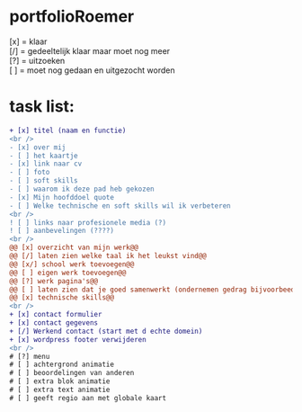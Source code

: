 # portfolioRoemer
[x] = klaar <br>
[/] = gedeeltelijk klaar maar moet nog meer <br>
[?] = uitzoeken <br>
[ ] = moet nog gedaan en uitgezocht worden <br> 
# task list:
```diff
+ [x] titel (naam en functie)
<br />
- [x] over mij
- [ ] het kaartje
- [x] link naar cv
- [ ] foto
- [ ] soft skills
- [ ] waarom ik deze pad heb gekozen
- [x] Mijn hoofddoel quote
- [ ] Welke technische en soft skills wil ik verbeteren
<br />
! [ ] links naar profesionele media (?)
! [ ] aanbevelingen (????)
<br />
@@ [x] overzicht van mijn werk@@
@@ [/] laten zien welke taal ik het leukst vind@@
@@ [x/] school werk toevoegen@@
@@ [ ] eigen werk toevoegen@@
@@ [?] werk pagina's@@
@@ [ ] laten zien dat je goed samenwerkt (ondernemen gedrag bijvoorbeed)@@
@@ [x] technische skills@@ 
<br />
+ [x] contact formulier
+ [x] contact gegevens
+ [/] Werkend contact (start met d echte domein)
+ [x] wordpress footer verwijderen
<br />
# [?] menu
# [ ] achtergrond animatie
# [ ] beoordelingen van anderen
# [ ] extra blok animatie
# [ ] extra text animatie
# [ ] geeft regio aan met globale kaart
```
